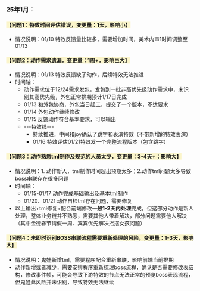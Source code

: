 ### 25年1月：
#### <font style="background-color:#FBF5CB;">【问题1：特效时间评估错误，变更量：1天，影响小】</font>
+ 情况说明：01/10 特效反馈量比较多，需要增加时间，美术内审1时间调整至01/13

#### <font style="background-color:#FBF5CB;">【问题2：动作需求遗漏，变更量：1周+，影响巨大】</font>
+ 情况说明：01/13 特效反馈缺了动作，后续特效无法推进
+ 时间轴：
    - 动作需求位于12/24需求发包，发包到一批非高优先级动作需求中，未识别其高优先级，外包正常排期预计1/17日完成
    - 01/13 和外包协商，外包当日赶工，提交了一个版本，不达要求
    - 01/14 外包动作继续修改
    - 01/15 反馈动作符合基本要求，可以输出
    - ---特效线---
        * 持续推进，中间和joy确认了跳字和表演特效（不带新增的特效表演）
        * 01/16 特效评估01/21特效发一个完整流程版本（包含跳字）

#### <font style="background-color:#FBF5CB;">【问题3：动作熟悉tml制作及规范的人员太少，变更量：3-4天+；影响大】</font>
+ 情况说明：1. 动作新人，tml制作时间超出预期太多；2.动作tml问题太多导致boss串联存在很多问题
+ 时间轴：
    - 01/15-01/17 动作完成基础输出及基本tml制作
    - 01/20、01/21 动作自检tml存在问题，需要修复
+ 以上输出+tml修复+配合前端修改**一般1-2天内处理**完成，但这部分动作是新人处理，整体业务链并不熟悉，需要其他人带着解决，部分问题需要他人解决（其中金德春节请假一周、宾宾优先解决摇摆女孩问题）

#### <font style="background-color:#FBF5CB;">【问题4：未即时识别BOSS串联流程需要重新处理的风险，变更量：1-3天，影响大】</font>
+ 情况说明：鬼娃新增tml，需要程序配合重新串联，影响前端当前排期
+ 动作新增或者减少，需要安排程序重新梳理boss流程，确认是否需要修改表结构，修改事件帧，可能会导致下游特效的节点无法正常的预览boss表现流程，但鬼娃此风险并未识别，导致特效无法继续



